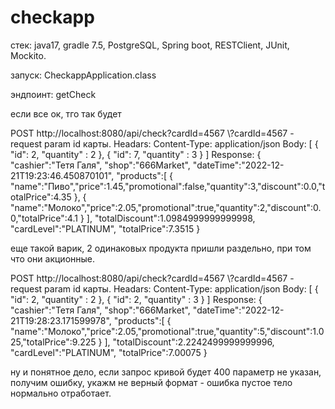# checkapp
стек: java17, gradle 7.5, PostgreSQL, Spring boot, RESTClient, JUnit, Mockito.

запуск: CheckappApplication.class

эндпоинт: getCheck

если все ок, тго так будет

POST http://localhost:8080/api/check?cardId=4567   \\?cardId=4567 - request param id карты.
Headars: Content-Type: application/json
Body: [
  {
    "id": 2,
    "quantity" : 2
  },
  {
    "id": 7,
    "quantity" : 3
  }
]
Response: {
  "cashier":"Тетя Галя",
  "shop":"666Market",
  "dateTime":"2022-12-21T19:23:46.450870101",
  "products":[
    {
      "name":"Пиво","price":1.45,"promotional":false,"quantity":3,"discount":0.0,"totalPrice":4.35
    },
    {
      "name":"Молоко","price":2.05,"promotional":true,"quantity":2,"discount":0.0,"totalPrice":4.1
    }
   ],
   "totalDiscount":1.0984999999999998,
   "cardLevel":"PLATINUM",
   "totalPrice":7.3515
 }
 
 еще такой варик, 2 одинаковых продукта пришли раздельно, при том что они акционные.
 
 POST http://localhost:8080/api/check?cardId=4567   \\?cardId=4567 - request param id карты.
 Headars: Content-Type: application/json
 Body: [
  {
    "id": 2,
    "quantity" : 2
  },
  {
    "id": 2,
    "quantity" : 3
  }
 ]
 Response: {
    "cashier":"Тетя Галя",
    "shop":"666Market",
    "dateTime":"2022-12-21T19:28:23.171599978",
    "products":[
      {
        "name":"Молоко","price":2.05,"promotional":true,"quantity":5,"discount":1.025,"totalPrice":9.225
      }
     ],
     "totalDiscount":2.2242499999999996,
     "cardLevel":"PLATINUM",
     "totalPrice":7.00075
  }

  ну и понятное дело, если запрос кривой будет 400
  параметр не указан, получим ошибку, укажм не верный формат - ошибка
  пустое тело нормально отработает.
